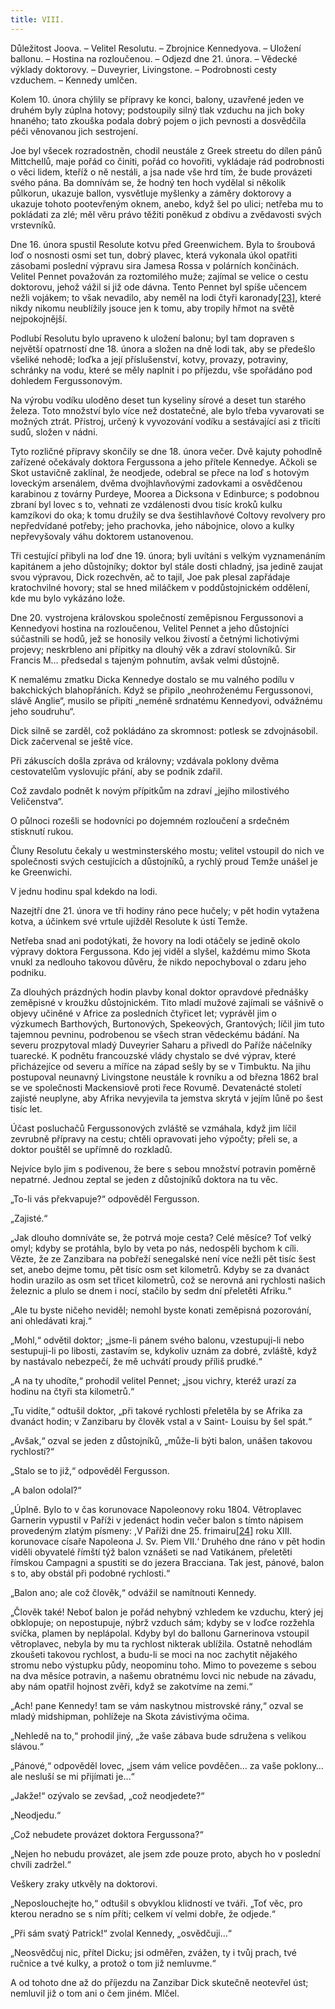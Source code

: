 ```yaml
---
title: VIII.
---
```


Důležitost Joova. – Velitel Resolutu. – Zbrojnice Kennedyova. – Uložení ballonu. – Hostina na rozloučenou. – Odjezd dne 21. února. – Vědecké výklady doktorovy. – Duveyrier, Livingstone. – Podrobnosti cesty vzduchem. – Kennedy umlčen.

Kolem 10. února chýlily se přípravy ke konci, balony, uzavřené jeden ve druhém byly zúplna hotovy; podstoupily silný tlak vzduchu na jich boky hnaného; tato zkouška podala dobrý pojem o jich pevnosti a dosvědčila péči věnovanou jich sestrojení.

Joe byl všecek rozradostněn, chodil neustále z Greek streetu do dílen pánů Mittchellů, maje pořád co činiti, pořád co hovořiti, vykládaje rád podrobnosti o věci lidem, kteříž o ně nestáli, a jsa nade vše hrd tím, že bude provázeti svého pána. Ba domnívám se, že hodný ten hoch vydělal si několik půlkorun, ukazuje ballon, vysvětluje myšlenky a záměry doktorovy a ukazuje tohoto pootevřeným oknem, anebo, když šel po ulici; netřeba mu to pokládati za zlé; měl věru právo těžiti poněkud z obdivu a zvědavosti svých vrstevníků.

Dne 16. února spustil Resolute kotvu před Greenwichem. Byla to šroubová loď o nosnosti osmi set tun, dobrý plavec, která vykonala úkol opatřiti zásobami poslední výpravu sira Jamesa Rossa v polárních končinách. Velitel Pennet považován za roztomilého muže; zajímal se velice o cestu doktorovu, jehož vážil si již ode dávna. Tento Pennet byl spíše učencem nežli vojákem; to však nevadilo, aby neměl na lodi čtyři karonady[\[23\]](./resources/undefined), které nikdy nikomu neublížily jsouce jen k tomu, aby tropily hřmot na světě nejpokojnější.

Podlubí Resolutu bylo upraveno k uložení balonu; byl tam dopraven s největší opatrností dne 18. února a složen na dně lodi tak, aby se předešlo všeliké nehodě; loďka a její příslušenství, kotvy, provazy, potraviny, schránky na vodu, které se měly naplnit i po příjezdu, vše spořádáno pod dohledem Fergussonovým.

Na výrobu vodíku uloděno deset tun kyseliny sírové a deset tun starého železa. Toto množství bylo více než dostatečné, ale bylo třeba vyvarovati se možných ztrát. Přístroj, určený k vyvozování vodíku a sestávající asi z třicíti sudů, složen v nádni.

Tyto rozličné přípravy skončily se dne 18. února večer. Dvě kajuty pohodlně zařízené očekávaly doktora Fergussona a jeho přítele Kennedye. Ačkoli se Skot ustavičně zaklínal, že neodjede, odebral se přece na loď s hotovým loveckým arsenálem, dvěma dvojhlavňovými zadovkami a osvědčenou karabinou z továrny Purdeye, Moorea a Dicksona v Edinburce; s podobnou zbraní byl lovec s to, vehnati ze vzdálenosti dvou tisíc kroků kulku kamzíkovi do oka; k tomu družily se dva šestihlavňové Coltovy revolvery pro nepředvídané potřeby; jeho prachovka, jeho nábojnice, olovo a kulky nepřevyšovaly váhu doktorem ustanovenou.

Tři cestující přibyli na loď dne 19. února; byli uvítáni s velkým vyznamenáním kapitánem a jeho důstojníky; doktor byl stále dosti chladný, jsa jedině zaujat svou výpravou, Dick rozechvěn, ač to tajil, Joe pak plesal zapřádaje kratochvilné hovory; stal se hned miláčkem v poddůstojnickém oddělení, kde mu bylo vykázáno lože.

Dne 20. vystrojena královskou společností zeměpisnou Fergussonovi a Kennedyovi hostina na rozloučenou, Velitel Pennet a jeho důstojníci súčastnili se hodů, jež se honosily velkou živostí a četnými lichotivými projevy; neskrbleno ani přípitky na dlouhý věk a zdraví stolovníků. Sir Francis M… předsedal s tajeným pohnutím, avšak velmi důstojně.

K nemalému zmatku Dicka Kennedye dostalo se mu valného podílu v bakchických blahopřáních. Když se připilo „neohroženému Fergussonovi, slávě Anglie“, musilo se připíti „neméně srdnatému Kennedyovi, odvážnému jeho soudruhu“.

Dick silně se zarděl, což pokládáno za skromnost: potlesk se zdvojnásobil. Dick začervenal se ještě více.

Při zákuscích došla zpráva od královny; vzdávala poklony dvěma cestovatelům vyslovujíc přání, aby se podnik zdařil.

Což zavdalo podnět k novým přípitkům na zdraví „jejího milostivého Veličenstva“.

O půlnoci rozešli se hodovníci po dojemném rozloučení a srdečném stisknutí rukou.

Čluny Resolutu čekaly u westminsterského mostu; velitel vstoupil do nich ve společnosti svých cestujících a důstojníků, a rychlý proud Temže unášel je ke Greenwichi.

V jednu hodinu spal kdekdo na lodi.

Nazejtří dne 21. února ve tři hodiny ráno pece hučely; v pět hodin vytažena kotva, a účinkem své vrtule ujížděl Resolute k ústí Temže.

Netřeba snad ani podotýkati, že hovory na lodi otáčely se jedině okolo výpravy doktora Fergussona. Kdo jej viděl a slyšel, každému mimo Skota vnukl za nedlouho takovou důvěru, že nikdo nepochyboval o zdaru jeho podniku.

Za dlouhých prázdných hodin plavby konal doktor opravdové přednášky zeměpisné v kroužku důstojnickém. Tito mladí mužové zajímali se vášnivě o objevy učiněné v Africe za posledních čtyřicet let; vyprávěl jim o výzkumech Barthových, Burtonových, Spekeových, Grantových; líčil jim tuto tajemnou pevninu, podrobenou se všech stran vědeckému bádání. Na severu prozpytoval mladý Duveyrier Saharu a přivedl do Paříže náčelníky tuarecké. K podnětu francouzské vlády chystalo se dvé výprav, které přicházejíce od severu a míříce na západ sešly by se v Timbuktu. Na jihu postupoval neunavný Livingstone neustále k rovníku a od března 1862 bral se ve společnosti Mackensiově proti řece Rovumě. Devatenácté století zajisté neuplyne, aby Afrika nevyjevila ta jemstva skrytá v jejím lůně po šest tisíc let.

Účast posluchačů Fergussonových zvláště se vzmáhala, když jim líčil zevrubně přípravy na cestu; chtěli opravovati jeho výpočty; přeli se, a doktor pouštěl se upřímně do rozkladů.

Nejvíce bylo jim s podivenou, že bere s sebou množství potravin poměrně nepatrné. Jednou zeptal se jeden z důstojníků doktora na tu věc.

„To-li vás překvapuje?“ odpověděl Fergusson.

„Zajisté.“

„Jak dlouho domníváte se, že potrvá moje cesta? Celé měsíce? Toť velký omyl; kdyby se protáhla, bylo by veta po nás, nedospěli bychom k cíli. Vězte, že ze Zanzibara na pobřeží senegalské není více nežli pět tisíc šest set, anebo dejme tomu, pět tisíc osm set kilometrů. Kdyby se za dvanáct hodin urazilo as osm set třicet kilometrů, což se nerovná ani rychlosti našich železnic a plulo se dnem i nocí, stačilo by sedm dní přeletěti Afriku.“

„Ale tu byste ničeho neviděl; nemohl byste konati zeměpisná pozorování, ani ohledávati kraj.“

„Mohl,“ odvětil doktor; „jsme-li pánem svého balonu, vzestupuji-li nebo sestupuji-li po libosti, zastavím se, kdykoliv uznám za dobré, zvláště, když by nastávalo nebezpečí, že mě uchvátí proudy příliš prudké.“

„A na ty uhodíte,“ prohodil velitel Pennet; „jsou vichry, kteréž urazí za hodinu na čtyři sta kilometrů.“

„Tu vidíte,“ odtušil doktor, „při takové rychlosti přeletěla by se Afrika za dvanáct hodin; v Zanzibaru by člověk vstal a v Saint- Louisu by šel spát.“

„Avšak,“ ozval se jeden z důstojníků, „může-li býti balon, unášen takovou rychlostí?“

„Stalo se to již,“ odpověděl Fergusson.

„A balon odolal?“

„Úplně. Bylo to v čas korunovace Napoleonovy roku 1804. Větroplavec Garnerin vypustil v Paříži v jedenáct hodin večer balon s tímto nápisem provedeným zlatým písmeny: ,V Paříži dne 25. frimairu[\[24\]](./resources/undefined) roku XIII. korunovace císaře Napoleona J. Sv. Piem VII.‘ Druhého dne ráno v pět hodin viděli obyvatelé římští týž balon vznášeti se nad Vatikánem, přeletěti římskou Campagni a spustiti se do jezera Bracciana. Tak jest, pánové, balon s to, aby obstál při podobné rychlosti.“

„Balon ano; ale což člověk,“ odvážil se namítnouti Kennedy.

„Člověk také! Neboť balon je pořád nehybný vzhledem ke vzduchu, který jej obklopuje; on nepostupuje, nýbrž vzduch sám; kdyby se v loďce rozžehla svíčka, plamen by neplápolal. Kdyby byl do ballonu Garnerinova vstoupil větroplavec, nebyla by mu ta rychlost nikterak ublížila. Ostatně nehodlám zkoušeti takovou rychlost, a budu-li se moci na noc zachytit nějakého stromu nebo výstupku půdy, neopominu toho. Mimo to povezeme s sebou na dva měsíce potravin, a našemu obratnému lovci nic nebude na závadu, aby nám opatřil hojnost zvěři, když se zakotvíme na zemi.“

„Ach! pane Kennedy! tam se vám naskytnou mistrovské rány,“ ozval se mladý midshipman, pohlížeje na Skota závistivýma očima.

„Nehledě na to,“ prohodil jiný, „že vaše zábava bude sdružena s velikou slávou.“

„Pánové,“ odpověděl lovec, „jsem vám velice povděčen… za vaše poklony… ale nesluší se mi přijímati je…“

„Jakže!“ ozývalo se zevšad, „což neodjedete?“

„Neodjedu.“

„Což nebudete provázet doktora Fergussona?“

„Nejen ho nebudu provázet, ale jsem zde pouze proto, abych ho v poslední chvíli zadržel.“

Veškery zraky utkvěly na doktorovi.

„Neposlouchejte ho,“ odtušil s obvyklou klidností ve tváři. „Toť věc, pro kterou neradno se s ním příti; celkem ví velmi dobře, že odjede.“

„Při sám svatý Patrick!“ zvolal Kennedy, „osvědčuji…“

„Neosvědčuj nic, přítel Dicku; jsi odměřen, zvážen, ty i tvůj prach, tvé ručnice a tvé kulky, a protož o tom již nemluvme.“

A od tohoto dne až do příjezdu na Zanzibar Dick skutečně neotevřel úst; nemluvil již o tom ani o čem jiném. Mlčel.
